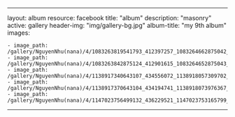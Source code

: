 
---
layout: album
resource: facebook
title: "album"
description: "masonry"
active: gallery
header-img: "img/gallery-bg.jpg"
album-title: "my 9th album"
images:
    
    - image_path: /gallery/NguyenNhu(nana)/4/1083263819541793_412397257_1083264662875042_3741984520941870140_n.jpg
    - image_path: /gallery/NguyenNhu(nana)/4/1083263842875124_412901615_1083264652875043_2648676900472486916_n.jpg
    - image_path: /gallery/NguyenNhu(nana)/4/1138917340643107_434556072_1138918057309702_6264220359680739329_n.jpg
    - image_path: /gallery/NguyenNhu(nana)/4/1138917370643104_434194741_1138918073976367_4569456167651282674_n.jpg
    - image_path: /gallery/NguyenNhu(nana)/4/1147023756499132_436229521_1147023753165799_1867654510425742140_n.jpg
---
